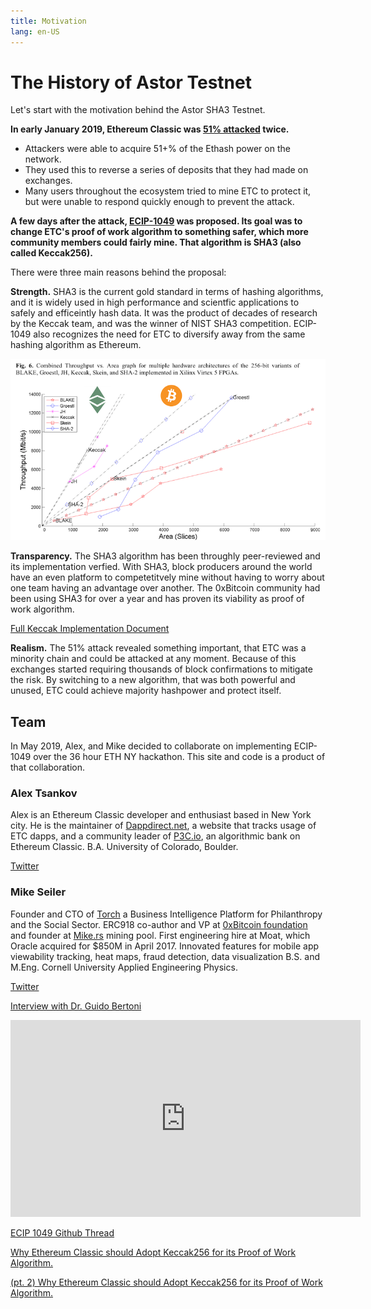 ```yaml
---
title: Motivation
lang: en-US
---
```


# The History of Astor Testnet

Let's start with the motivation behind the Astor SHA3 Testnet.

**In early January 2019, Ethereum Classic was [51% attacked](https://medium.com/@slowmist/the-analysis-of-etc-51-attack-from-slowmist-team-728596d76ead) twice.**
- Attackers were able to acquire 51+% of the Ethash power on the network.
- They used this to reverse a series of deposits that they had made on exchanges.
- Many users throughout the ecosystem tried to mine ETC to protect it, but were unable to respond quickly enough to prevent the attack.

**A few days after the attack, [ECIP-1049](https://github.com/ethereumclassic/ECIPs/issues/13) was proposed. Its goal was to change ETC's proof of work algorithm to something safer, which more community members could fairly mine. That algorithm is SHA3 (also called Keccak256).**

There were three main reasons behind the proposal: 

**Strength.** SHA3 is the current gold standard in terms of hashing algorithms, and it is widely used in high performance and scientfic applications to safely and efficeintly hash data. It was the product of decades of research by the Keccak team, and was the winner of NIST SHA3 competition. ECIP-1049 also recognizes the need for ETC to diversify away from the same hashing algorithm as Ethereum.

![Hash](/hash.png)

**Transparency.** The SHA3 algorithm has been throughly peer-reviewed and its implementation verfied. With SHA3, block producers around the world have an even platform to competetitvely mine without having to worry about one team having an advantage over another. The 0xBitcoin community had been using SHA3 for over a year and has proven its viability as proof of work algorithm. 

[Full Keccak Implementation Document](https://keccak.team/files/Keccak-implementation-3.2.pdf)

**Realism.** The 51% attack revealed something important, that ETC was a minority chain and could be attacked at any moment. Because of this exchanges started requiring thousands of block confirmations to mitigate the risk. By switching to a new algorithm, that was both powerful and unused, ETC could achieve majority hashpower and protect itself.

## Team

In May 2019, Alex, and Mike decided to collaborate on implementing ECIP-1049 over the 36 hour ETH NY hackathon. This site and code is a product of that collaboration.

### Alex Tsankov 

Alex is an Ethereum Classic developer and enthusiast based in New York city. He is the maintainer of [Dappdirect.net](https://dappdirect.net), a website that tracks usage of ETC dapps, and a community leader of [P3C.io](https://p3c.io), an algorithmic bank on Ethereum Classic. B.A. University of Colorado, Boulder.

[Twitter](https://twitter.com/antsankov)

### Mike Seiler

Founder and CTO of [Torch](www.torch1.com) a Business Intelligence Platform for Philanthropy and the Social Sector. ERC918 co-author and VP at [0xBitcoin foundation](0xbitcoin.foundation) and founder at [Mike.rs](mike.rs) mining pool. First engineering hire at Moat, which Oracle acquired for $850M in April 2017. Innovated features for mobile app viewability tracking, heat maps, fraud detection, data visualization B.S. and M.Eng. Cornell University Applied Engineering Physics.

[Twitter](https://twitter.com/mseiler1)

[Interview with Dr. Guido Bertoni](https://www.youtube.com/watch?v=vN7NI0Oi79E)
<div class="iframe-container">
  <iframe width="560" height="315" src="https://www.youtube.com/embed/vN7NI0Oi79E" frameborder="0" allow="accelerometer; autoplay; encrypted-media; gyroscope; picture-in-picture" allowfullscreen></iframe>
</div>

[ECIP 1049 Github Thread](https://github.com/ethereumclassic/ECIPs/issues/13)

[Why Ethereum Classic should Adopt Keccak256 for its Proof of Work Algorithm.](https://medium.com/@antsankov/ecip-1049-why-ethereum-classic-should-adopt-keccak256-for-its-proof-of-work-algorithm-e45aee32d8a9)

[(pt. 2) Why Ethereum Classic should Adopt Keccak256 for its Proof of Work Algorithm.](https://medium.com/@antsankov/pt-2-ecip-1049-why-ethereum-classic-should-adopt-keccak256-for-its-proof-of-work-algorithm-24052ea6eed1)